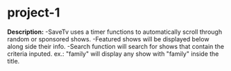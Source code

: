 # project-1
**Description:**
-SaveTv uses a timer functions to automatically scroll through random or sponsored shows.
-Featured shows will be displayed below along side their info.
-Search function will search for shows that contain the criteria inputed. ex.: "family" will display any show with "family" inside the title.
